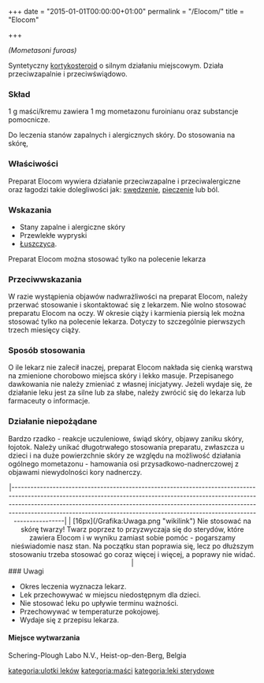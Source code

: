 +++
date = "2015-01-01T00:00:00+01:00"
permalink = "/Elocom/"
title = "Elocom"

+++

*(Mometasoni furoas)*

Syntetyczny [kortykosteroid](/atopedia/steryd "wikilink") o silnym działaniu miejscowym. Działa przeciwzapalnie i przeciwświądowo.

### Skład

1 g maści/kremu zawiera 1 mg mometazonu furoinianu oraz substancje pomocnicze.

Do leczenia stanów zapalnych i alergicznych skóry. Do stosowania na skórę,

### Właściwości

Preparat Elocom wywiera działanie przeciwzapalne i przeciwalergiczne oraz łagodzi takie dolegliwości jak: [swędzenie](/atopedia/świąd "wikilink"), [pieczenie](/atopedia/pieczenie "wikilink") lub ból.

### Wskazania

-   Stany zapalne i alergiczne skóry
-   Przewlekłe wypryski
-   [Łuszczyca](/atopedia/Łuszczyca "wikilink").

Preparat Elocom można stosować tylko na polecenie lekarza

### Przeciwwskazania

W razie wystąpienia objawów nadwrażliwości na preparat Elocom, należy przerwać stosowanie i skontaktować się z lekarzem. Nie wolno stosować preparatu Elocom na oczy. W okresie ciąży i karmienia piersią lek można stosować tylko na polecenie lekarza. Dotyczy to szczególnie pierwszych trzech miesięcy ciąży.

### Sposób stosowania

O ile lekarz nie zalecił inaczej, preparat Elocom nakłada się cienką warstwą na zmienione chorobowo miejsca skóry i lekko masuje. Przepisanego dawkowania nie należy zmieniać z własnej inicjatywy. Jeżeli wydaje się, że działanie leku jest za silne lub za słabe, należy zwrócić się do lekarza lub farmaceuty o informacje.

### Działanie niepożądane

Bardzo rzadko - reakcje uczuleniowe, świąd skóry, objawy zaniku skóry, łojotok. Należy unikać długotrwałego stosowania preparatu, zwłaszcza u dzieci i na duże powierzchnie skóry ze względu na możliwość działania ogólnego mometazonu - hamowania osi przysadkowo-nadnerczowej z objawami niewydolności kory nadnerczy.

<div align="center">
|---------------------------------------------------------------------------------------------------------------------------------------------------------------------------------------------------------------------------------------------------------------------------------------------------------------------------------------|
| [16px](/Grafika:Uwaga.png "wikilink") Nie stosować na skórę twarzy! Twarz poprzez to przyzwyczaja się do sterydów, które zawiera Elocom i w wyniku zamiast sobie pomóc - pogarszamy nieświadomie nasz stan. Na początku stan poprawia się, lecz po dłuższym stosowaniu trzeba stosować go coraz więcej i więcej, a poprawy nie widać. |

</div>
### Uwagi

-   Okres leczenia wyznacza lekarz.
-   Lek przechowywać w miejscu niedostępnym dla dzieci.
-   Nie stosować leku po upływie terminu ważności.
-   Przechowywać w temperaturze pokojowej.
-   Wydaje się z przepisu lekarza.

#### Miejsce wytwarzania

Schering-Plough Labo N.V., Heist-op-den-Berg, Belgia

[kategoria:ulotki leków](/atopedia/kategoria:ulotki_leków "wikilink") [kategoria:maści](/atopedia/kategoria:maści "wikilink") [kategoria:leki sterydowe](/atopedia/kategoria:leki_sterydowe "wikilink")